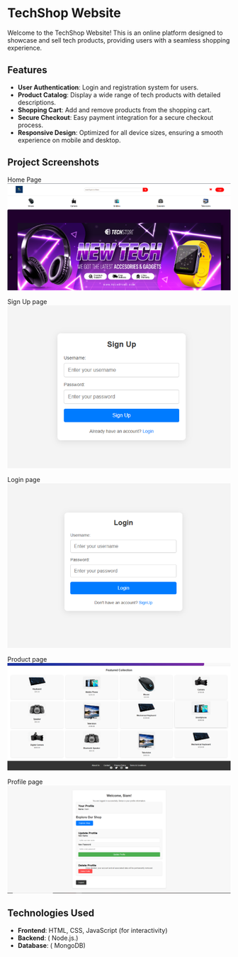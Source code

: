 # TechShop Website

Welcome to the TechShop Website! This is an online platform designed to showcase and sell tech products, providing users with a seamless shopping experience.

## Features
- **User Authentication**: Login and registration system for users.
- **Product Catalog**: Display a wide range of tech products with detailed descriptions.
- **Shopping Cart**: Add and remove products from the shopping cart.
- **Secure Checkout**: Easy payment integration for a secure checkout process.
- **Responsive Design**: Optimized for all device sizes, ensuring a smooth experience on mobile and desktop.

## Project Screenshots
Home Page
![Project Screenshot](https://github.com/siam-gits/TechShop_Final/blob/main/Project%20Screenshot/home.png)

Sign Up page
![Project Screenshot](https://github.com/siam-gits/TechShop_Final/blob/main/Project%20Screenshot/signup.png)

Login page
![Project Screenshot](https://github.com/siam-gits/TechShop_Final/blob/main/Project%20Screenshot/login.png)

Product page
![Project Screenshot](https://github.com/siam-gits/TechShop_Final/blob/main/Project%20Screenshot/product.png)

Profile page
![Project Screenshot](https://github.com/siam-gits/TechShop_Final/blob/main/Project%20Screenshot/profile.png)

## Technologies Used
- **Frontend**: HTML, CSS, JavaScript (for interactivity)
- **Backend**: ( Node.js.)
- **Database**: ( MongoDB)




